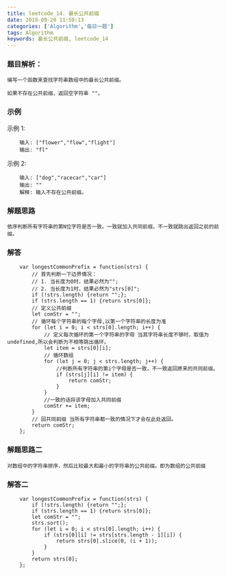 ```yaml
---
title: leetcode_14. 最长公共前缀
date: 2019-09-20 11:59:13
categories: ['Algorithm','每日一题']
tags: Algorithm
keywords: 最长公共前缀, leetcode_14
---
```


### 题目解析：
	编写一个函数来查找字符串数组中的最长公共前缀。

    如果不存在公共前缀，返回空字符串 ""。
### 示例	
示例 1:
```
    输入: ["flower","flow","flight"]
    输出: "fl"
```
示例 2:
```
    输入: ["dog","racecar","car"]
    输出: ""
    解释: 输入不存在公共前缀。
```
<!-- more -->
### 解题思路

    依序判断所有字符串的第N位字符是否一致。一致就加入共同前缀，不一致就跳出返回之前的前缀。
### 解答
```
    var longestCommonPrefix = function(strs) {
        // 首先判断一下边界情况：
        // 1. 当长度为0时，结果必然为"";
        // 2. 当长度为1时，结果必然为"strs[0]";
        if (!strs.length) {return "";};
        if (strs.length == 1) {return strs[0]};
        // 定义公共前缀
        let comStr = "";
        // 循环每个字符串的每个字母,以第一个字符串的长度为准
        for (let i = 0; i < strs[0].length; i++) {
            // 定义每次循环的第一个字符串的字母 当其字符串长度不够时，取值为undefined,所以会判断为不相等跳出循环。
            let item = strs[0][i];
            // 循环数组
            for (let j = 0; j < strs.length; j++) {
                //判断所有字符串的第i个字母是否一致，不一致返回原来的共同前缀。
                if (strs[j][i] != item) {  
                    return comStr;
                }
            }
            //一致的话将该字母加入共同前缀
            comStr += item;
        }
        // 回共同前缀 当所有字符串都一致的情况下才会在此处返回。
        return comStr;
    };

```

### 解题思路二

    对数组中的字符串排序，然后比较最大和最小的字符串的公共前缀。即为数组的公共前缀

### 解答二
```
    var longestCommonPrefix = function(strs) {
        if (!strs.length) {return "";};
        if (strs.length == 1) {return strs[0]};
        let comStr = "";
        strs.sort();
        for (let i = 0; i < strs[0].length; i++) {
            if (strs[0][i] != strs[strs.length - 1][i]) {
                return strs[0].slice(0, (i + 1));
            }
        }
        return strs[0];
    };

```


